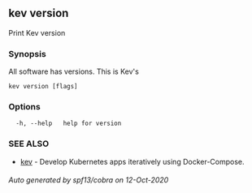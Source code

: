 ## kev version

Print Kev version

### Synopsis

All software has versions. This is Kev's

```
kev version [flags]
```

### Options

```
  -h, --help   help for version
```

### SEE ALSO

* [kev](kev.md)	 - Develop Kubernetes apps iteratively using Docker-Compose.

###### Auto generated by spf13/cobra on 12-Oct-2020
